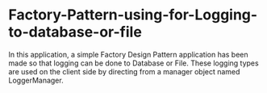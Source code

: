 # Factory-Pattern-using-for-Logging-to-database-or-file
In this application, a simple Factory Design Pattern application has been made so that logging can be done to Database or File.
These logging types are used on the client side by directing from a manager object named LoggerManager.
